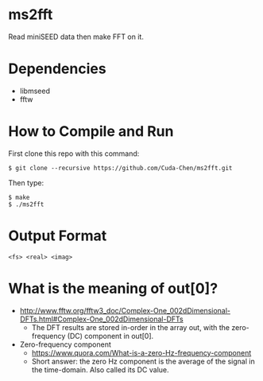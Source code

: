 # ms2fft
Read miniSEED data then make FFT on it.

# Dependencies
- libmseed
- fftw

# How to Compile and Run
First clone this repo with this command:
```
$ git clone --recursive https://github.com/Cuda-Chen/ms2fft.git
```

Then type:
```
$ make
$ ./ms2fft
```

# Output Format
```
<fs> <real> <imag>
```

# What is the meaning of out[0]?
- http://www.fftw.org/fftw3_doc/Complex-One_002dDimensional-DFTs.html#Complex-One_002dDimensional-DFTs
    - The DFT results are stored in-order in the array out, with the zero-frequency (DC) component in out[0]. 
- Zero-frequency component
    - https://www.quora.com/What-is-a-zero-Hz-frequency-component
    - Short answer: the zero Hz component is the average of the signal in the time-domain. Also called its DC value.
